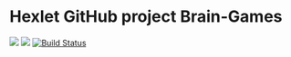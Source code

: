 # Hexlet GitHub project Brain-Games
<a href="https://codeclimate.com/github/codeclimate/codeclimate/maintainability"><img src="https://api.codeclimate.com/v1/badges/a99a88d28ad37a79dbf6/maintainability" /></a>
<a href="https://codeclimate.com/github/MaryoneFrolova/project-lvl1-s192/test_coverage"><img src="https://api.codeclimate.com/v1/badges/907ee68efebf8b0e0388/test_coverage" /></a>
[![Build Status](https://travis-ci.org/MaryoneFrolova/project-lvl1-s192.svg?branch=master)](https://travis-ci.org/MaryoneFrolova/project-lvl1-s192)
